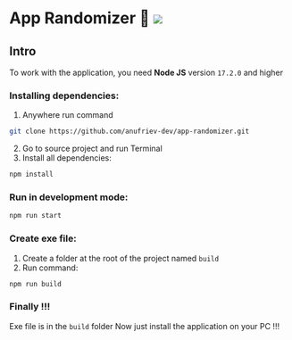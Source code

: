# App Randomizer &#128640;  ![](https://github.com/anufriev-dev/app-randomizer)

## Intro ##

To work with the application, you need **Node JS** version `17.2.0` and higher

### Installing dependencies: ###

1. Anywhere run command
```sh
git clone https://github.com/anufriev-dev/app-randomizer.git
```

2. Go to source project and run Terminal
3. Install all dependencies:
```sh
npm install
```

### Run in development mode: ###
```sh
npm run start
```

### Create exe file: ### 
1. Create a folder at the root of the project named `build`
2. Run command:
```sh
npm run build
```
### Finally !!! ###

Exe file is in the `build` folder 
Now just install the application on your PC !!!	